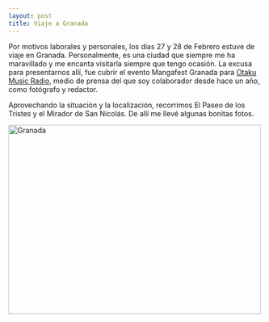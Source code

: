 ```yaml
---
layout: post
title: Viaje a Granada
---
```


Por motivos laborales y personales,  los días 27 y 28 de Febrero estuve de viaje en Granada. Personalmente, es una ciudad que siempre me ha maravillado y me encanta visitarla siempre que tengo ocasión. La excusa para presentarnos allí, fue cubrir el evento Mangafest Granada para [Otaku Music Radio](http://www.otakumusicradio.com), medio de prensa del que soy colaborador desde hace un año, como fotógrafo y redactor.

Aprovechando la situación y la localización, recorrimos El Paseo de los Tristes y el Mirador de San Nicolás. De allí me llevé algunas bonitas fotos.

<a data-flickr-embed="true" data-footer="true"  href="https://www.flickr.com/photos/srfreak/albums/72157665098263311" title="Granada"><img src="https://farm2.staticflickr.com/1565/25253203012_bc84fd903d.jpg" width="500" height="375" alt="Granada"></a><script async src="//embedr.flickr.com/assets/client-code.js" charset="utf-8"></script>
